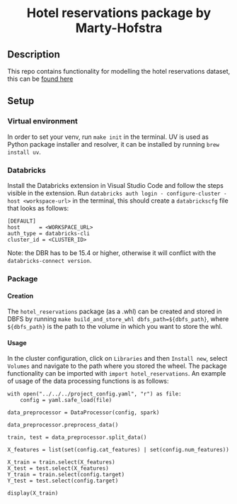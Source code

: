 <h1 align="center">
Hotel reservations package by Marty-Hofstra

## Description
This repo contains functionality for modelling the hotel reservations dataset, this can be [found here](https://www.kaggle.com/datasets/ahsan81/hotel-reservations-classification-dataset)

## Setup
### Virtual environment
In order to set your venv, run `make init` in the terminal. UV is used as Python package installer and resolver, it can be installed by running `brew install uv`.

### Databricks
Install the Databricks extension in Visual Studio Code and follow the steps visible in the extension. Run `databricks auth login - configure-cluster - host <workspace-url>` in the terminal, this should create a `databrickscfg` file that looks as follows:
```
[DEFAULT]
host      = <WORKSPACE_URL>
auth_type = databricks-cli
cluster_id = <CLUSTER_ID>
```
Note: the DBR has to be 15.4 or higher, otherwise it will conflict with the `databricks-connect version`.

### Package
#### Creation
The `hotel_reservations` package (as a .whl) can be created and stored in DBFS by running `make build_and_store_whl dbfs_path=${dbfs_path}`, where `${dbfs_path}` is the path to the volume in which you want to store the whl.

#### Usage
In the cluster configuration, click on `Libraries` and then `Install new`, select `Volumes` and navigate to the path where you stored the wheel. The package functionality can be imported with `import hotel_reservations`. An example of usage of the data processing functions is as follows:

```
with open("../../../project_config.yaml", "r") as file:
    config = yaml.safe_load(file)

data_preprocessor = DataProcessor(config, spark)

data_preprocessor.preprocess_data()

train, test = data_preprocessor.split_data()

X_features = list(set(config.cat_features) | set(config.num_features))

X_train = train.select(X_features)
X_test = test.select(X_features)
Y_train = train.select(config.target)
Y_test = test.select(config.target)

display(X_train)
```

